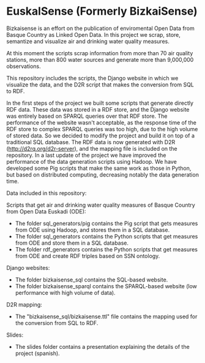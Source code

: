 EuskalSense (Formerly BizkaiSense)
==================================

Bizkaisense is an effort on the publication of enviromental Open Data from Basque Country as Linked Open Data. In this project we scrap, store, semantize and visualize air  and drinking water quality measures.

At this moment the scripts scrap information from more than 70 air quality stations, more than 800 water sources and generate more than 9,000,000 observations.

This repository includes the scripts, the Django website in which we visualize the data, and the D2R script that makes the conversion from SQL to RDF.

In the first steps of the project we built some scripts that generate directly RDF data. These data was stored in a RDF store, and the Django website was entirely based on SPARQL queries over that RDF store. 
The performance of the website wasn't acceptable, as the response time of the RDF store to complex SPARQL queries was too high, due to the high volume of stored data.
So we decided to modify the project and build it on top of a traditional SQL database. The RDF data is now generated with D2R (http://d2rq.org/d2r-server), and the mapping file is included on the repository.
In a last update of the project we have improved the performance of the data generation scripts using Hadoop. We have developed some Pig scripts that make the same work as those in Python, but based on distributed computing, decreasing notably the data generation time.

Data included in this repository:

Scripts that get air and drinking water quality measures of Basque Country from Open Data Euskadi (ODE):
- The folder sql_generators/pig contains the Pig script that gets measures from ODE using Hadoop, and stores them in a SQL database.
- The folder sql_generators contains the Python scripts that get measures from ODE and store them in a SQL database.
- The folder rdf_generators contains the Python scripts that get measures from ODE and create RDF triples based on SSN ontology.

Django websites:
- The folder bizkaisense_sql contains the SQL-based website.
- The folder bizkaisense_sparql contains the SPARQL-based website (low performance with high volume of data).

D2R mapping:
- The "bizkaisense_sql/bizkaisense.ttl" file contains the mapping used for the conversion from SQL to RDF.

Slides:
- The slides folder contains a presentation explaining the details of the project (spanish).
